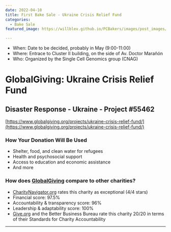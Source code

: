 ```yaml
---
date: 2022-04-10
title: First Bake Sale - Ukraine Crisis Relief Fund
categories:
  - Bake Sale
featured_image: https://willblev.github.io/PCBakers/images/post_images/2022-05-PCBakers-Globalgiving-Ukraine-relief-fund-sm.png 

---
```

- When: Date to be decided, probably in May (9:00-11:00)
- Where: Entrace to Cluster II building, on the side of Av. Doctor Marañón
- Who: Organized by the Single Cell Genomics group (CNAG)

# GlobalGiving: Ukraine Crisis Relief Fund 
## Disaster Response - Ukraine - Project #55462
[https://www.globalgiving.org/projects/ukraine-crisis-relief-fund/](https://www.globalgiving.org/projects/ukraine-crisis-relief-fund/)

### How Your Donation Will Be Used
- Shelter, food, and clean water for refugees
- Health and psychosocial support
- Access to education and economic assistance
- And more

### How does [GlobalGiving](https://www.globalgiving.org) compare to other charities? 
- [CharityNavigator.org](https://www.charitynavigator.org) rates this charity as exceptional (4/4 stars) 
 - Financial score: 97.5%
 - Accountability & transparency score: 96%
 - Leadership & adaptability score: 100%
- [Give.org](https://www.give.org) and the Better Business Bureau rate this charity 20/20 in terms of their Standards for Charity Accountability 

-----
